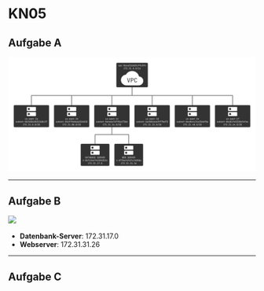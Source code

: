 # KN05

## Aufgabe A

![](../screenshots/Frame.svg)

---

## Aufgabe B

![](./screenshots/subnets.png)

-   **Datenbank-Server**: 172.31.17.0
-   **Webserver**: 172.31.31.26

---

## Aufgabe C
